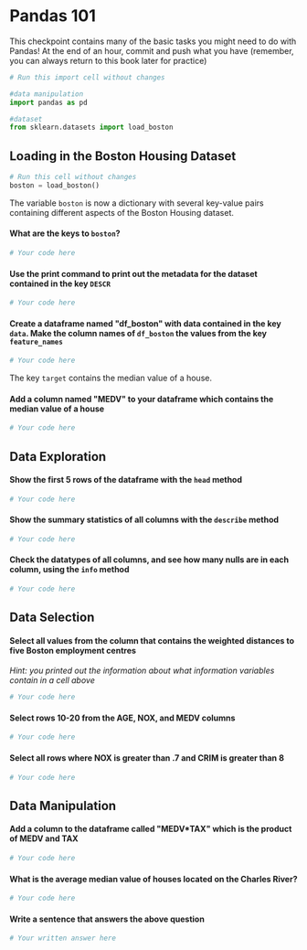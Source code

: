 # Pandas 101

This checkpoint contains many of the basic tasks you might need to do with Pandas!  At the end of an hour, commit and push what you have (remember, you can always return to this book later for practice)


```python
# Run this import cell without changes

#data manipulation
import pandas as pd

#dataset
from sklearn.datasets import load_boston
```

## Loading in the Boston Housing Dataset


```python
# Run this cell without changes
boston = load_boston()
```

The variable `boston` is now a dictionary with several key-value pairs containing different aspects of the Boston Housing dataset.  

#### What are the keys to `boston`?  


```python
# Your code here
```

#### Use the print command to print out the metadata for the dataset contained in the key `DESCR`


```python
# Your code here
```

#### Create a dataframe named "df_boston" with data contained in the key `data`.  Make the column names of `df_boston` the values from the key `feature_names`


```python
# Your code here
```

The key `target` contains the median value of a house.  

#### Add a column named "MEDV" to your dataframe which contains the median value of a house


```python
# Your code here
```

## Data Exploration

#### Show the first 5 rows of the dataframe with the `head` method


```python
# Your code here
```

#### Show the summary statistics of all columns with the `describe` method


```python
# Your code here
```

#### Check the datatypes of all columns, and see how many nulls are in each column, using the `info` method


```python
# Your code here
```

## Data Selection

#### Select all values from the column that contains the weighted distances to five Boston employment centres

*Hint: you printed out the information about what information variables contain in a cell above*


```python
# Your code here
```

#### Select rows 10-20 from the AGE, NOX, and MEDV columns


```python
# Your code here
```

#### Select all rows where NOX is greater than .7 and CRIM is greater than 8


```python
# Your code here
```

## Data Manipulation

#### Add a column to the dataframe called "MEDV*TAX" which is the product of MEDV and TAX


```python
# Your code here
```

#### What is the average median value of houses located on the Charles River?


```python
# Your code here
```

#### Write a sentence that answers the above question


```python
# Your written answer here
```


```python

```

